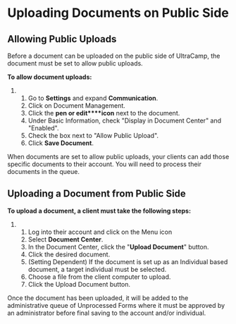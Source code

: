 # Uploading Documents on Public Side
## Allowing Public Uploads


Before a document can be uploaded on the public side of UltraCamp, the document must be set to allow public uploads. 


**To allow document uploads:**


1. 1. Go to **Settings** and expand **Communication**.
	2. Click on Document Management.
	3. Click the **pen or edit****icon** next to the document.
	4. Under Basic Information, check "Display in Document Center" and "Enabled".
	5. Check the box next to "Allow Public Upload".
	6. Click **Save Document**.


When documents are set to allow public uploads, your clients can add those specific documents to their account. You will need to process their documents in the queue.  
  
  



## Uploading a Document from Public Side


**To upload a document, a client must take the following steps:**


1. 1. Log into their account and click on the Menu icon
	2. Select **Document Center**.
	3. In the Document Center, click the "**Upload Document**" button.
	4. Click the desired document.
	5. (Setting Dependent) If the document is set up as an Individual based document, a target individual must be selected.
	6. Choose a file from the client computer to upload.
	7. Click the Upload Document button.





Once the document has been uploaded, it will be added to the administrative queue of Unprocessed Forms where it must be approved by an administrator before final saving to the account and/or individual.

